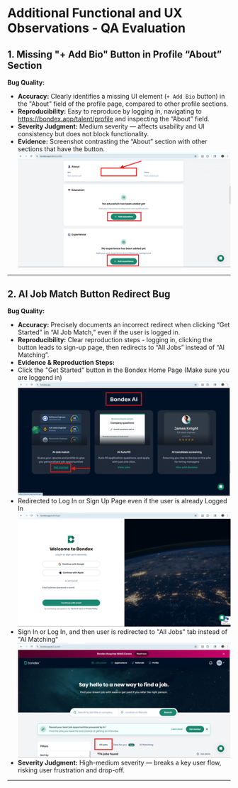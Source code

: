# Additional Functional and UX Observations - QA Evaluation

## 1. Missing "+ Add Bio" Button in Profile “About” Section

**Bug Quality:**  
- **Accuracy:** Clearly identifies a missing UI element (`+ Add Bio` button) in the "About" field of the profile page, compared to other profile sections.  
- **Reproducibility:** Easy to reproduce by logging in, navigating to https://bondex.app/talent/profile and inspecting the “About” field.  
- **Severity Judgment:** Medium severity — affects usability and UI consistency but does not block functionality.  
- **Evidence:** Screenshot contrasting the “About” section with other sections that have the button.
![Missing_Add_Bio_Button](images/Missing_Add_Bio_Button.png)

---

## 2. AI Job Match Button Redirect Bug

**Bug Quality:**  
- **Accuracy:** Precisely documents an incorrect redirect when clicking “Get Started” in “AI Job Match,” even if the user is logged in.  
- **Reproducibility:** Clear reproduction steps - logging in, clicking the button leads to sign-up page, then redirects to “All Jobs” instead of “AI Matching”.
- **Evidence & Reproduction Steps:**
- Click the "Get Started" button in the Bondex Home Page (Make sure you are loggend in)
![Get_Started_Button](images/Get_Started_Button.png)
- Redirected to Log In or Sign Up Page even if the user is already Logged In
![LogIn_SignUp_Page](images/LogIn_SignUp_Page.png)
- Sign In or Log In, and then user is redirected to "All Jobs" tab instead of "AI Matching"
![All_Jobs_Tab_Page](images/All_Jobs_Tab_Page.png)
- **Severity Judgment:** High-medium severity — breaks a key user flow, risking user frustration and drop-off.  

---

